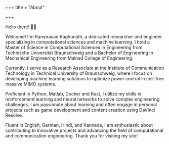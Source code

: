 +++
title = "About"

+++

Hello there! 👋🏽

Welcome! I'm Ramprasad Raghunath, a dedicated researcher and engineer specializing in computational sciences and machine learning. I hold a Master of Science in Computational Sciences in Engineering from Technische Universität Braunschweig and a Bachelor of Engineering in Mechanical Engineering from Malnad College of Engineering.

Currently, I serve as a Research Associate at the Institute of Communication Technology in Technical University of Braunschweig, where I focus on developing machine learning solutions to optimize power control in cell-free massive MIMO systems.

Proficient in Python, Matlab, Docker and Rust, I utilize my skills in reinforcement learning and neural networks to solve complex engineering challenges. I am passionate about learning and often engage in personal projects such as game development and content creation using DaVinci Resolve.

Fluent in English, German, Hindi, and Kannada, I am enthusiastic about contributing to innovative projects and advancing the field of computational and communication engineering. Thank you for visiting my site!
